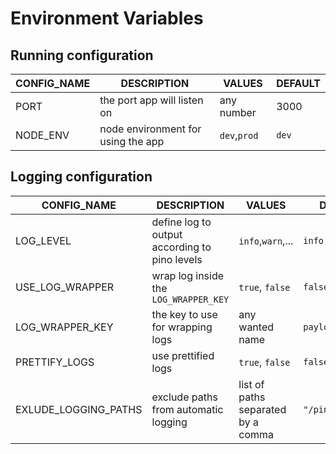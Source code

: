 # Environment Variables

## Running configuration

| CONFIG_NAME | DESCRIPTION | VALUES | DEFAULT |
| ----------- | ----------- | ------ | ------- |
| PORT | the port app will listen on | any number| 3000 |
| NODE_ENV | node environment for using the app | `dev`,`prod` | `dev` |


## Logging configuration
| CONFIG_NAME | DESCRIPTION | VALUES | DEFAULT |
|----|----|----|----|
| LOG_LEVEL | define log to output according to pino levels| `info`,`warn`,...| `info`|
| USE_LOG_WRAPPER | wrap log inside the `LOG_WRAPPER_KEY` | `true`, `false` | `false` |
| LOG_WRAPPER_KEY | the key to use for wrapping logs | any wanted name | `payload` |
| PRETTIFY_LOGS | use prettified logs | `true`, `false` | `false` |
| EXLUDE_LOGGING_PATHS | exclude paths from automatic logging | list of paths separated by a comma | `"/ping,/health"`

